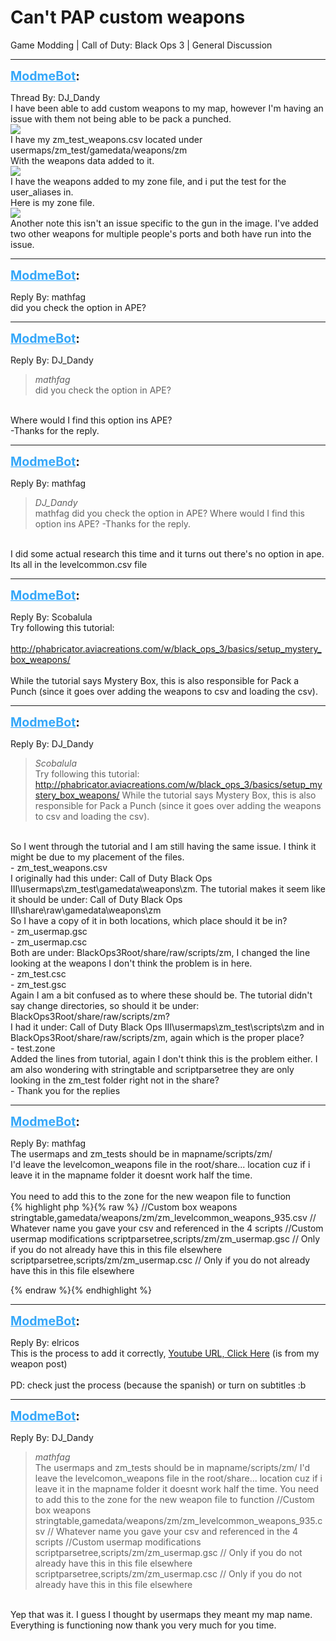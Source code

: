 # Can't PAP custom weapons
Game Modding | Call of Duty: Black Ops 3 | General Discussion

---
<strong style="font-size: 1.4em;"><span style="text-decoration: underline;text-decoration-color: #34a7f9;"><span style="color:#34a7f9;">ModmeBot</span></span>:</strong>

<p>Thread By: DJ_Dandy<br />I have been able to add custom weapons to my map, however I&#39;m having an issue with them not being able to be pack a punched.<br /><img style="max-width: 500px;" src="https://i.imgur.com/QYLdBOW.jpg"><br />I have my zm_test_weapons.csv located under usermaps/zm_test/gamedata/weapons/zm<br />With the weapons data added to it.<br /><img style="max-width: 500px;" src="https://i.imgur.com/tXUUG4j.png"><br />I have the weapons added to my zone file, and i put the test for the user_aliases in. <br />Here is my zone file.<br /><img style="max-width: 500px;" src="https://i.imgur.com/cpYNWhp.png"><br />Another note this isn&#39;t an issue specific to the gun in the image. I&#39;ve added two other weapons for multiple people&#39;s ports and both have run into the issue.</p>

---
<strong style="font-size: 1.4em;"><span style="text-decoration: underline;text-decoration-color: #34a7f9;"><span style="color:#34a7f9;">ModmeBot</span></span>:</strong>

<p>Reply By: mathfag<br />did you check the option in APE?</p>

---
<strong style="font-size: 1.4em;"><span style="text-decoration: underline;text-decoration-color: #34a7f9;"><span style="color:#34a7f9;">ModmeBot</span></span>:</strong>

<p>Reply By: DJ_Dandy<br /><blockquote><em>mathfag</em><br />did you check the option in APE?</blockquote><br /> Where would I find this option ins APE?<br />-Thanks for the reply.</p>

---
<strong style="font-size: 1.4em;"><span style="text-decoration: underline;text-decoration-color: #34a7f9;"><span style="color:#34a7f9;">ModmeBot</span></span>:</strong>

<p>Reply By: mathfag<br /><blockquote><em>DJ_Dandy</em><br />mathfag did you check the option in APE?  Where would I find this option ins APE? -Thanks for the reply.</blockquote><br /> I did some actual research this time and it turns out there&#39;s no option in ape. Its all in the levelcommon.csv file</p>

---
<strong style="font-size: 1.4em;"><span style="text-decoration: underline;text-decoration-color: #34a7f9;"><span style="color:#34a7f9;">ModmeBot</span></span>:</strong>

<p>Reply By: Scobalula<br />Try following this tutorial:<br /> <br /><a href="http://phabricator.aviacreations.com/w/black_ops_3/basics/setup_mystery_box_weapons/">http://phabricator.aviacreations.com/w/black_ops_3/basics/setup_mystery_box_weapons/</a><br /> <br />While the tutorial says Mystery Box, this is also responsible for Pack a Punch (since it goes over adding the weapons to csv and loading the csv).</p>

---
<strong style="font-size: 1.4em;"><span style="text-decoration: underline;text-decoration-color: #34a7f9;"><span style="color:#34a7f9;">ModmeBot</span></span>:</strong>

<p>Reply By: DJ_Dandy<br /><blockquote><em>Scobalula</em><br />Try following this tutorial:   <a href="http://phabricator.aviacreations.com/w/black_ops_3/basics/setup_mystery_box_weapons/">http://phabricator.aviacreations.com/w/black_ops_3/basics/setup_mystery_box_weapons/</a>   While the tutorial says Mystery Box, this is also responsible for Pack a Punch (since it goes over adding the weapons to csv and loading the csv).</blockquote><br /> So I went through the tutorial and I am still having the same issue. I think it might be due to my placement of the files. <br />- zm_test_weapons.csv<br />I originally had this under: Call of Duty Black Ops III\usermaps\zm_test\gamedata\weapons\zm. The tutorial makes it seem like it should be under: Call of Duty Black Ops III\share\raw\gamedata\weapons\zm<br />So I have a copy of it in both locations, which place should it be in?<br />- zm_usermap.gsc<br />- zm_usermap.csc<br />Both are under: BlackOps3Root/share/raw/scripts/zm, I changed the line looking at the weapons I don&#39;t think the problem is in here.<br />- zm_test.csc<br />- zm_test.gsc<br />Again I am a bit confused as to where these should be. The tutorial didn&#39;t say change directories, so should it be under: BlackOps3Root/share/raw/scripts/zm?<br />I had it under: Call of Duty Black Ops III\usermaps\zm_test\scripts\zm and in BlackOps3Root/share/raw/scripts/zm, again which is the proper place?<br />- test.zone<br />Added the lines from tutorial, again I don&#39;t think this is the problem either. I am also wondering with stringtable and scriptparsetree they are only looking in the zm_test folder right not in the share?<br />- Thank you for the replies</p>

---
<strong style="font-size: 1.4em;"><span style="text-decoration: underline;text-decoration-color: #34a7f9;"><span style="color:#34a7f9;">ModmeBot</span></span>:</strong>

<p>Reply By: mathfag<br />The usermaps and zm_tests should be in mapname/scripts/zm/<br />I&#39;d leave the levelcomon_weapons file in the root/share... location cuz if i leave it in the mapname folder it doesnt work half the time.<br /> <br />You need to add this to the zone for the new weapon file to function<br />{% highlight php %}{% raw %}
//Custom box weapons
stringtable,gamedata/weapons/zm/zm_levelcommon_weapons_935.csv // Whatever name you gave your csv and referenced in the 4 scripts
//Custom usermap modifications
scriptparsetree,scripts/zm/zm_usermap.gsc // Only if you do not already have this in this file elsewhere
scriptparsetree,scripts/zm/zm_usermap.csc // Only if you do not already have this in this file elsewhere

{% endraw %}{% endhighlight %}
</p>

---
<strong style="font-size: 1.4em;"><span style="text-decoration: underline;text-decoration-color: #34a7f9;"><span style="color:#34a7f9;">ModmeBot</span></span>:</strong>

<p>Reply By: elricos<br />This is the process to add it correctly, <a href="https://www.youtube.com/watch?v=3eC38DTAEr8">Youtube URL, Click Here</a> (is from my weapon post) <br /> <br />PD: check just the process (because the spanish) or turn on subtitles :b</p>

---
<strong style="font-size: 1.4em;"><span style="text-decoration: underline;text-decoration-color: #34a7f9;"><span style="color:#34a7f9;">ModmeBot</span></span>:</strong>

<p>Reply By: DJ_Dandy<br /><blockquote><em>mathfag</em><br />The usermaps and zm_tests should be in mapname/scripts/zm/ I&#39;d leave the levelcomon_weapons file in the root/share... location cuz if i leave it in the mapname folder it doesnt work half the time.   You need to add this to the zone for the new weapon file to function //Custom box weapons stringtable,gamedata/weapons/zm/zm_levelcommon_weapons_935.csv // Whatever name you gave your csv and referenced in the 4 scripts //Custom usermap modifications scriptparsetree,scripts/zm/zm_usermap.gsc // Only if you do not already have this in this file elsewhere scriptparsetree,scripts/zm/zm_usermap.csc // Only if you do not already have this in this file elsewhere      </blockquote><br /> Yep that was it. I guess I thought by usermaps they meant my map name. Everything is functioning now thank you very much for you time.</p>
